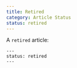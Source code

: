 ```yaml
---
title: Retired
category: Article Status
status: retired
---
```


A `retired` article:
```
---
status: retired
---
```